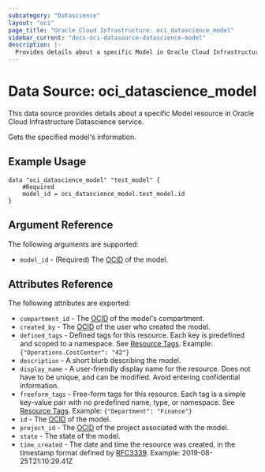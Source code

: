 ```yaml
---
subcategory: "Datascience"
layout: "oci"
page_title: "Oracle Cloud Infrastructure: oci_datascience_model"
sidebar_current: "docs-oci-datasource-datascience-model"
description: |-
  Provides details about a specific Model in Oracle Cloud Infrastructure Datascience service
---
```


# Data Source: oci_datascience_model
This data source provides details about a specific Model resource in Oracle Cloud Infrastructure Datascience service.

Gets the specified model's information.

## Example Usage

```hcl
data "oci_datascience_model" "test_model" {
	#Required
	model_id = oci_datascience_model.test_model.id
}
```

## Argument Reference

The following arguments are supported:

* `model_id` - (Required) The [OCID](https://docs.cloud.oracle.com/iaas/Content/API/Concepts/identifiers.htm) of the model.


## Attributes Reference

The following attributes are exported:

* `compartment_id` - The [OCID](https://docs.cloud.oracle.com/iaas/Content/API/Concepts/identifiers.htm) of the model's compartment.
* `created_by` - The [OCID](https://docs.cloud.oracle.com/iaas/Content/API/Concepts/identifiers.htm) of the user who created the model.
* `defined_tags` - Defined tags for this resource. Each key is predefined and scoped to a namespace. See [Resource Tags](https://docs.cloud.oracle.com/iaas/Content/General/Concepts/resourcetags.htm). Example: `{"Operations.CostCenter": "42"}` 
* `description` - A short blurb describing the model.
* `display_name` - A user-friendly display name for the resource. Does not have to be unique, and can be modified. Avoid entering confidential information.
* `freeform_tags` - Free-form tags for this resource. Each tag is a simple key-value pair with no predefined name, type, or namespace. See [Resource Tags](https://docs.cloud.oracle.com/iaas/Content/General/Concepts/resourcetags.htm). Example: `{"Department": "Finance"}` 
* `id` - The [OCID](https://docs.cloud.oracle.com/iaas/Content/API/Concepts/identifiers.htm) of the model.
* `project_id` - The [OCID](https://docs.cloud.oracle.com/iaas/Content/API/Concepts/identifiers.htm) of the project associated with the model.
* `state` - The state of the model.
* `time_created` - The date and time the resource was created, in the timestamp format defined by [RFC3339](https://tools.ietf.org/html/rfc3339). Example: 2019-08-25T21:10:29.41Z 

